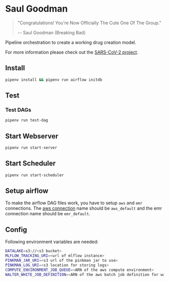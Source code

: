 # Saul Goodman
> "Congratulations! You're Now Officially The Cute One Of The Group."
>
> -- Saul Goodman (Breaking Bad)

Pipeline orchestration to create a working drug creation model.

For more information please check out the [SARS-CoV-2 project](https://github.com/DiscoverAI/sars-cov-2-drug-design).

## Install
```bash
pipenv install && pipenv run airflow initdb
```

## Test
### Test DAGs
```bash
pipenv run test-dag
```

## Start Webserver
```bash
pipenv run start-server
```

## Start Scheduler
```bash
pipenv run start-scheduler
```

## Setup airflow
To make the airflow DAG files work, you have to setup `aws` and `emr` connections.
The [aws connection](https://airflow.apache.org/docs/stable/howto/connection/aws.html) name should be `aws_default` and
the emr connection name should be `emr_default`.

## Config
Following environment variables are needed:
```bash
DATALAKE=s3://<s3 bucket>
MLFLOW_TRACKING_URI=<url of mlflow instance>
PINKMAN_JAR_URI=<s3 url of the pinkman jar to use>
PINKMAN_LOG_URI=<s3 location for storing logs>
COMPUTE_ENVIRONMENT_JOB_QUEUE=<ARN of the aws compute environment>
WALTER_WHITE_JOB_DEFINITION=<ARN of the aws batch job definition for walter white>
```
